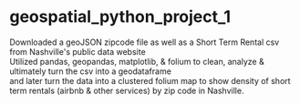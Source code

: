 # geospatial_python_project_1
Downloaded a geoJSON zipcode file as well as a Short Term Rental csv from Nashville's public data website \
Utilized pandas, geopandas, matplotlib, & folium to clean, analyze & ultimately turn the csv into a geodataframe \
and later turn the data into a clustered folium map to show density of short term rentals (airbnb & other services) by zip code in Nashville.
